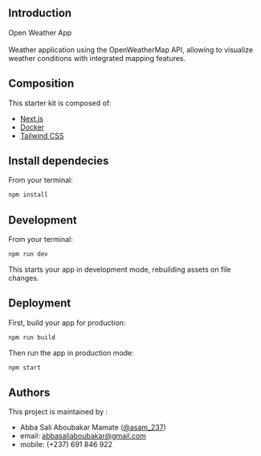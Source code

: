 ## Introduction

Open Weather App
<br/>
<br />
Weather application using the OpenWeatherMap API, allowing to visualize weather conditions with integrated mapping features.
<br />

## Composition

This starter kit is composed of:

- [Next.js](https://nextjs.org/)
- [Docker](https://www.docker.com/)
- [Tailwind CSS](https://tailwindcss.com/)
  <br/>

## Install dependecies

From your terminal:

```sh
npm install
```

## Development

From your terminal:

```sh
npm run dev
```

This starts your app in development mode, rebuilding assets on file changes.

## Deployment

First, build your app for production:

```sh
npm run build
```

Then run the app in production mode:

```sh
npm start
```

## Authors

This project is maintained by :

- Abba Sali Aboubakar Mamate ([@asam_237](https://twitter.com/asam_237))
- email: abbasaliaboubakar@gmail.com
- mobile: (+237) 691 846 922

<br/>
